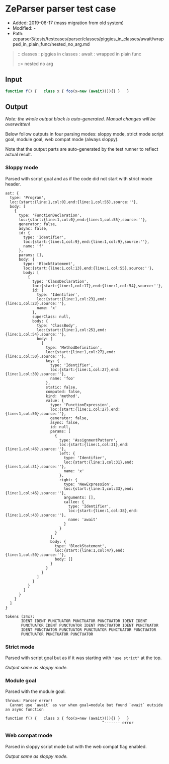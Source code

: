# ZeParser parser test case

- Added: 2019-06-17 (mass migration from old system)
- Modified: -
- Path: zeparser3/tests/testcases/parser/classes/piggies_in_classes/await/wrapped_in_plain_func/nested_no_arg.md

> :: classes : piggies in classes : await : wrapped in plain func
>
> ::> nested no arg

## Input

`````js
function f() {   class x { foo(x=new (await)()){} }   }
`````

## Output

_Note: the whole output block is auto-generated. Manual changes will be overwritten!_

Below follow outputs in four parsing modes: sloppy mode, strict mode script goal, module goal, web compat mode (always sloppy).

Note that the output parts are auto-generated by the test runner to reflect actual result.

### Sloppy mode

Parsed with script goal and as if the code did not start with strict mode header.

`````
ast: {
  type: 'Program',
  loc:{start:{line:1,col:0},end:{line:1,col:55},source:''},
  body: [
    {
      type: 'FunctionDeclaration',
      loc:{start:{line:1,col:0},end:{line:1,col:55},source:''},
      generator: false,
      async: false,
      id: {
        type: 'Identifier',
        loc:{start:{line:1,col:9},end:{line:1,col:9},source:''},
        name: 'f'
      },
      params: [],
      body: {
        type: 'BlockStatement',
        loc:{start:{line:1,col:13},end:{line:1,col:55},source:''},
        body: [
          {
            type: 'ClassDeclaration',
            loc:{start:{line:1,col:17},end:{line:1,col:54},source:''},
            id: {
              type: 'Identifier',
              loc:{start:{line:1,col:23},end:{line:1,col:23},source:''},
              name: 'x'
            },
            superClass: null,
            body: {
              type: 'ClassBody',
              loc:{start:{line:1,col:25},end:{line:1,col:54},source:''},
              body: [
                {
                  type: 'MethodDefinition',
                  loc:{start:{line:1,col:27},end:{line:1,col:50},source:''},
                  key: {
                    type: 'Identifier',
                    loc:{start:{line:1,col:27},end:{line:1,col:30},source:''},
                    name: 'foo'
                  },
                  static: false,
                  computed: false,
                  kind: 'method',
                  value: {
                    type: 'FunctionExpression',
                    loc:{start:{line:1,col:27},end:{line:1,col:50},source:''},
                    generator: false,
                    async: false,
                    id: null,
                    params: [
                      {
                        type: 'AssignmentPattern',
                        loc:{start:{line:1,col:31},end:{line:1,col:46},source:''},
                        left: {
                          type: 'Identifier',
                          loc:{start:{line:1,col:31},end:{line:1,col:31},source:''},
                          name: 'x'
                        },
                        right: {
                          type: 'NewExpression',
                          loc:{start:{line:1,col:33},end:{line:1,col:46},source:''},
                          arguments: [],
                          callee: {
                            type: 'Identifier',
                            loc:{start:{line:1,col:38},end:{line:1,col:43},source:''},
                            name: 'await'
                          }
                        }
                      }
                    ],
                    body: {
                      type: 'BlockStatement',
                      loc:{start:{line:1,col:47},end:{line:1,col:50},source:''},
                      body: []
                    }
                  }
                }
              ]
            }
          }
        ]
      }
    }
  ]
}

tokens (24x):
       IDENT IDENT PUNCTUATOR PUNCTUATOR PUNCTUATOR IDENT IDENT
       PUNCTUATOR IDENT PUNCTUATOR IDENT PUNCTUATOR IDENT PUNCTUATOR
       IDENT PUNCTUATOR PUNCTUATOR PUNCTUATOR PUNCTUATOR PUNCTUATOR
       PUNCTUATOR PUNCTUATOR PUNCTUATOR
`````

### Strict mode

Parsed with script goal but as if it was starting with `"use strict"` at the top.

_Output same as sloppy mode._

### Module goal

Parsed with the module goal.

`````
throws: Parser error!
  Cannot use `await` as var when goal=module but found `await` outside an async function

function f() {   class x { foo(x=new (await)()){} }   }
                                           ^------- error
`````


### Web compat mode

Parsed in sloppy script mode but with the web compat flag enabled.

_Output same as sloppy mode._
